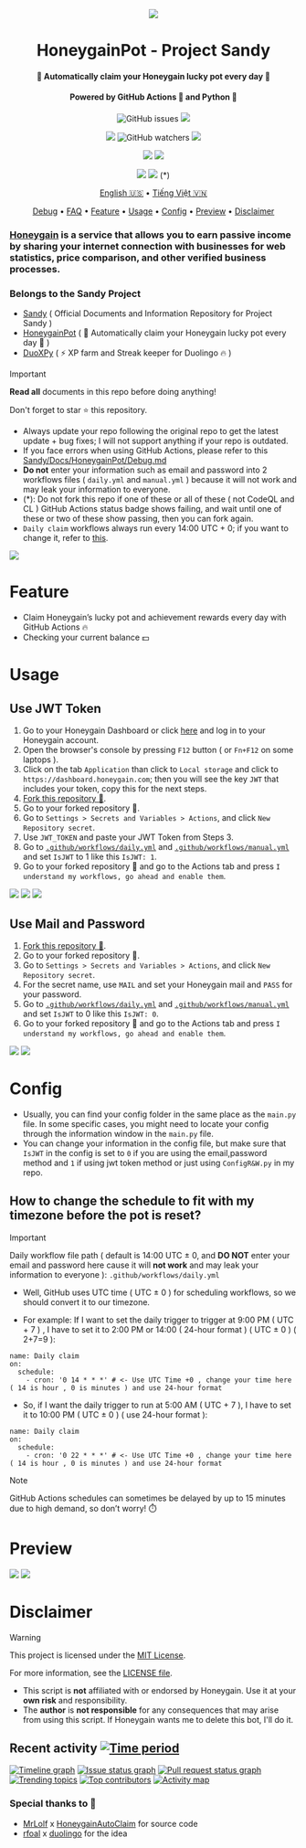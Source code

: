 <p align="center">
<img src="https://github.com/gorouflex/Sandy/blob/main/Img/HoneygainPot/Banner.png"/>            
</p>
<h1 align="center">HoneygainPot - Project Sandy</h1>
<h4 align="center">🐝 Automatically claim your Honeygain lucky pot every day 🍯</h4>
<h4 align="center">Powered by GitHub Actions 🐙 and Python 🐍</h4>
<p align="center">
<img alt="GitHub issues" src="https://img.shields.io/github/issues/gorouflex/HoneygainPot?style=flat">
<img src="https://img.shields.io/github/forks/gorouflex/HoneygainPot?style=flat">
</p>
<p align="center">
<img src="https://img.shields.io/github/stars/gorouflex/HoneygainPot?style=flat">
<img alt="GitHub watchers" src="https://img.shields.io/github/watchers/gorouflex/HoneygainPot?style=flat">
<img src="https://img.shields.io/github/contributors/gorouflex/HoneygainPot?style=flat">
</p>
<p align="center">
<a href="https://github.com/gorouflex/HoneygainPot/actions/workflows/codeql.yml"><img src="https://github.com/gorouflex/HoneygainPot/actions/workflows/codeql.yml/badge.svg"></a>
<a href="https://github.com/gorouflex/HoneygainPot/actions/workflows/cl.yml"><img src="https://github.com/gorouflex/HoneygainPot/actions/workflows/cl.yml/badge.svg"></a>
</p>
<p align="center">
<a href="https://github.com/gorouflex/HoneygainPot/actions/workflows/daily.yml"><img src="https://github.com/gorouflex/HoneygainPot/actions/workflows/daily.yml/badge.svg"></a>
<a href="https://github.com/gorouflex/HoneygainPot/actions/workflows/manual.yml"><img src="https://github.com/gorouflex/HoneygainPot/actions/workflows/manual.yml/badge.svg"></a> (*)
</p>
<p align="center">
  <a href="https://github.com/gorouflex/HoneygainPot/">English 🇺🇸</a>
  •
  <a href="README-vn.md">Tiếng Việt 🇻🇳</a>
</p>
<p align="center">
  <a href="https://github.com/gorouflex/Sandy/blob/main/Docs/HoneygainPot/Debug.md">Debug</a>  
  •
  <a href="https://github.com/gorouflex/Sandy/blob/main/Docs/HoneygainPot/FAQ.md">FAQ</a> 
  •
  <a href="#feature">Feature</a>
  •
  <a href="#usage">Usage</a>     
  •
  <a href="#config">Config</a>     
  •
  <a href="#preview">Preview</a>
  •
  <a href="#disclaimer">Disclaimer</a>
</p>

### [Honeygain](https://r.honeygain.me/BADBO762DE) is a service that allows you to earn **passive income** by **sharing** your **internet** connection with businesses for web statistics, price comparison, and other verified business processes.

### Belongs to the Sandy Project

- [Sandy](https://github.com/gorouflex/Sandy/) ( Official Documents and Information Repository for Project Sandy )
- [HoneygainPot](https://github.com/gorouflex/HoneygainPot/) ( 🐝 Automatically claim your Honeygain lucky pot every day 🍯 )
- [DuoXPy](https://github.com/gorouflex/DuoXPy/) ( ⚡️ XP farm and Streak keeper for Duolingo 🔥 )
 
> [!IMPORTANT]
> **Read all** documents in this repo before doing anything!
> 
> Don't forget to star ⭐ this repository.
> - Always update your repo following the original repo to get the latest update + bug fixes; I will not support anything if your repo is outdated.
> - If you face errors when using GitHub Actions, please refer to this [Sandy/Docs/HoneygainPot/Debug.md](https://github.com/gorouflex/Sandy/blob/main/Docs/HoneygainPot/Debug.md)
> - **Do not** enter your information such as email and password into 2 workflows files ( `daily.yml` and `manual.yml` ) because it will not work and may leak your information to everyone.
> - (*): Do not fork this repo if one of these or all of these ( not CodeQL and CL ) GitHub Actions status badge shows failing, and wait until one of these or two of these show passing, then you can fork again.
> - `Daily claim` workflows always run every 14:00 UTC + 0; if you want to change it, refer to [this](https://github.com/gorouflex/HoneygainPot#how-to-change-the-schedule-to-fit-with-my-timezone-before-the-pot-is-reset).
> <img src="https://i.imgur.com/htGeFlY.jpg">
  
# Feature 

- Claim Honeygain’s lucky pot and achievement rewards every day with GitHub Actions 🔥
- Checking your current balance 💵

# Usage 

## Use JWT Token

  1. Go to your Honeygain Dashboard or click [here](https://dashboard.honeygain.com/) and log in to your Honeygain account.
  2. Open the browser's console by pressing `F12` button ( or `Fn+F12` on some laptops ).
  3. Click on the tab `Application` than click to `Local storage` and click to `https://dashboard.honeygain.com`; then you will see the key `JWT` that includes your token, copy this for the next steps.
  4. [Fork this repository 🍴](https://github.com/gorouflex/HoneygainPot/fork).
  5. Go to your forked repository 🍴.
  6. Go to `Settings > Secrets and Variables > Actions`, and click `New Repository secret`.
  7. Use `JWT_TOKEN` and paste your JWT Token from Steps 3.
  8. Go to [`.github/workflows/daily.yml`](https://github.com/gorouflex/HoneygainPot/blob/main/.github/workflows/daily.yml) and [`.github/workflows/manual.yml`](https://github.com/gorouflex/HoneygainPot/blob/main/.github/workflows/manual.yml) and set `IsJWT` to 1 like this `IsJWT: 1`.
  9. Go to your forked repository 🍴 and go to the Actions tab and press `I understand my workflows, go ahead and enable them`.

<p align="left">
  <img src="https://github.com/gorouflex/Sandy/blob/main/Img/HoneygainPot/get_token.png">
  <img src="https://github.com/gorouflex/Sandy/blob/main/Img/HoneygainPot/GitSettings-Token.png">
  <img src="https://github.com/gorouflex/Sandy/blob/main/Img/HoneygainPot/IsJWT(1).png">
</p>

## Use Mail and Password

  1. [Fork this repository 🍴](https://github.com/gorouflex/HoneygainPot/fork).
  2. Go to your forked repository 🍴.
  3. Go to `Settings > Secrets and Variables > Actions`, and click `New Repository secret`.
  4. For the secret name, use `MAIL` and set your Honeygain mail and `PASS` for your password.
  5. Go to [`.github/workflows/daily.yml`](https://github.com/gorouflex/HoneygainPot/blob/main/.github/workflows/daily.yml) and [`.github/workflows/manual.yml`](https://github.com/gorouflex/HoneygainPot/blob/main/.github/workflows/manual.yml) and set `IsJWT` to 0 like this `IsJWT: 0`.
  6. Go to your forked repository 🍴 and go to the Actions tab and press `I understand my workflows, go ahead and enable them`.

<p align="left">
  <img src="https://github.com/gorouflex/Sandy/blob/main/Img/HoneygainPot/GitSettings.png">
  <img src="https://github.com/gorouflex/Sandy/blob/main/Img/HoneygainPot/IsJWT(0).png">
</p>

# Config

- Usually, you can find your config folder in the same place as the `main.py` file. In some specific cases, you might need to locate your config through the information window in the `main.py` file.
- You can change your information in the config file, but make sure that `IsJWT` in the config is set to `0` if you are using the email,password method and `1` if using jwt token method or just using `ConfigR&W.py` in my repo.

## How to change the schedule to fit with my timezone before the pot is reset?

> [!IMPORTANT]
Daily workflow file path ( default is 14:00 UTC ± 0, and **DO NOT** enter your email and password here cause it will **not work** and may leak your information to everyone ): `.github/workflows/daily.yml`

- Well, GitHub uses UTC time ( UTC ± 0 ) for scheduling workflows, so we should convert it to our timezone.

- For example: If I want to set the daily trigger to trigger at 9:00 PM ( UTC + 7 ) , I have to set it to 2:00 PM or 14:00 ( 24-hour format ) ( UTC ± 0 ) ( 2+7=9 ):

```
name: Daily claim
on:
  schedule:
    - cron: '0 14 * * *' # <- Use UTC Time +0 , change your time here ( 14 is hour , 0 is minutes ) and use 24-hour format
```
- So, if I want the daily trigger to run at 5:00 AM ( UTC + 7 ), I have to set it to 10:00 PM ( UTC ± 0 ) ( use 24-hour format ):

```
name: Daily claim
on:
  schedule:
    - cron: '0 22 * * *' # <- Use UTC Time +0 , change your time here ( 14 is hour , 0 is minutes ) and use 24-hour format
```

> [!NOTE]
> GitHub Actions schedules can sometimes be delayed by up to 15 minutes due to high demand, so don’t worry! ⏱️

# Preview

<p align="left">
  <img src="https://github.com/gorouflex/Sandy/blob/main/Img/HoneygainPot/preview.png">
  <img src="https://github.com/gorouflex/Sandy/blob/main/Img/HoneygainPot/preview-1.png">
</p>

# Disclaimer

> [!WARNING]
> This project is licensed under the [MIT License](https://mit-license.org/).
>
> For more information, see the [LICENSE file](./LICENSE).
> - This script is **not** affiliated with or endorsed by Honeygain. Use it at your **own risk** and responsibility.  
> - The **author** is **not responsible** for any consequences that may arise from using this script. If Honeygain wants me to delete this bot, I'll do it.

## Recent activity [![Time period](https://images.repography.com/44739709/gorouflex/HoneygainPot/recent-activity/tXCw9M5i0HgQ3S3BsxKFTCsKpg43C6MCG6gN6bnFCTc/fRHoqaVaReVH-CrjejSHavn1gHM4SFsKAtm_P7QJivk_badge.svg)](https://repography.com)
[![Timeline graph](https://images.repography.com/44739709/gorouflex/HoneygainPot/recent-activity/tXCw9M5i0HgQ3S3BsxKFTCsKpg43C6MCG6gN6bnFCTc/fRHoqaVaReVH-CrjejSHavn1gHM4SFsKAtm_P7QJivk_timeline.svg)](https://github.com/gorouflex/HoneygainPot/commits)
[![Issue status graph](https://images.repography.com/44739709/gorouflex/HoneygainPot/recent-activity/tXCw9M5i0HgQ3S3BsxKFTCsKpg43C6MCG6gN6bnFCTc/fRHoqaVaReVH-CrjejSHavn1gHM4SFsKAtm_P7QJivk_issues.svg)](https://github.com/gorouflex/HoneygainPot/issues)
[![Pull request status graph](https://images.repography.com/44739709/gorouflex/HoneygainPot/recent-activity/tXCw9M5i0HgQ3S3BsxKFTCsKpg43C6MCG6gN6bnFCTc/fRHoqaVaReVH-CrjejSHavn1gHM4SFsKAtm_P7QJivk_prs.svg)](https://github.com/gorouflex/HoneygainPot/pulls)
[![Trending topics](https://images.repography.com/44739709/gorouflex/HoneygainPot/recent-activity/tXCw9M5i0HgQ3S3BsxKFTCsKpg43C6MCG6gN6bnFCTc/fRHoqaVaReVH-CrjejSHavn1gHM4SFsKAtm_P7QJivk_words.svg)](https://github.com/gorouflex/HoneygainPot/commits)
[![Top contributors](https://images.repography.com/44739709/gorouflex/HoneygainPot/recent-activity/tXCw9M5i0HgQ3S3BsxKFTCsKpg43C6MCG6gN6bnFCTc/fRHoqaVaReVH-CrjejSHavn1gHM4SFsKAtm_P7QJivk_users.svg)](https://github.com/gorouflex/HoneygainPot/graphs/contributors)
[![Activity map](https://images.repography.com/44739709/gorouflex/HoneygainPot/recent-activity/tXCw9M5i0HgQ3S3BsxKFTCsKpg43C6MCG6gN6bnFCTc/fRHoqaVaReVH-CrjejSHavn1gHM4SFsKAtm_P7QJivk_map.svg)](https://github.com/gorouflex/HoneygainPot/commits)

### Special thanks to 💖
- [MrLolf](https://github.com/MrLoLf/) x [HoneygainAutoClaim](https://github.com/MrLoLf/HoneygainAutoClaim) for source code
- [rfoal](https://github.com/rfoel/) x [duolingo](https://github.com/rfoel/duolingo) for the idea
